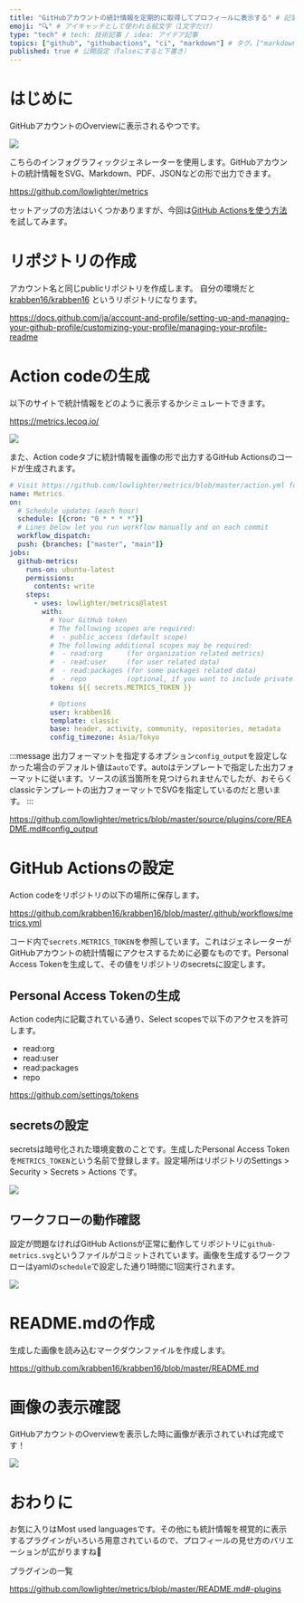 ```yaml
---
title: "GitHubアカウントの統計情報を定期的に取得してプロフィールに表示する" # 記事のタイトル
emoji: "🔍" # アイキャッチとして使われる絵文字（1文字だけ）
type: "tech" # tech: 技術記事 / idea: アイデア記事
topics: ["github", "githubactions", "ci", "markdown"] # タグ。["markdown", "rust", "aws"]のように指定する
published: true # 公開設定（falseにすると下書き）
---
```


# はじめに
GitHubアカウントのOverviewに表示されるやつです。

![](https://storage.googleapis.com/zenn-user-upload/cb71a47c76c2-20220609.png)

こちらのインフォグラフィックジェネレーターを使用します。GitHubアカウントの統計情報をSVG、Markdown、PDF、JSONなどの形で出力できます。

https://github.com/lowlighter/metrics

セットアップの方法はいくつかありますが、今回は[GitHub Actionsを使う方法](
https://github.com/lowlighter/metrics/blob/master/.github/readme/partials/documentation/setup/action.md)を試してみます。

# リポジトリの作成
アカウント名と同じpublicリポジトリを作成します。
自分の環境だと [krabben16/krabben16](https://github.com/krabben16/krabben16) というリポジトリになります。

https://docs.github.com/ja/account-and-profile/setting-up-and-managing-your-github-profile/customizing-your-profile/managing-your-profile-readme

# Action codeの生成
以下のサイトで統計情報をどのように表示するかシミュレートできます。

https://metrics.lecoq.io/

![](https://storage.googleapis.com/zenn-user-upload/3d2ffb3e3237-20220610.png)

また、Action codeタブに統計情報を画像の形で出力するGitHub Actionsのコードが生成されます。

```yml
# Visit https://github.com/lowlighter/metrics/blob/master/action.yml for full reference
name: Metrics
on:
  # Schedule updates (each hour)
  schedule: [{cron: "0 * * * *"}]
  # Lines below let you run workflow manually and on each commit
  workflow_dispatch:
  push: {branches: ["master", "main"]}
jobs:
  github-metrics:
    runs-on: ubuntu-latest
    permissions:
      contents: write
    steps:
      - uses: lowlighter/metrics@latest
        with:
          # Your GitHub token
          # The following scopes are required:
          #  - public_access (default scope)
          # The following additional scopes may be required:
          #  - read:org      (for organization related metrics)
          #  - read:user     (for user related data)
          #  - read:packages (for some packages related data)
          #  - repo          (optional, if you want to include private repositories)
          token: ${{ secrets.METRICS_TOKEN }}

          # Options
          user: krabben16
          template: classic
          base: header, activity, community, repositories, metadata
          config_timezone: Asia/Tokyo
```

:::message
出力フォーマットを指定するオプション`config_output`を設定しなかった場合のデフォルト値は`auto`です。autoはテンプレートで指定した出力フォーマットに従います。ソースの該当箇所を見つけられませんでしたが、おそらくclassicテンプレートの出力フォーマットでSVGを指定しているのだと思います。
:::

https://github.com/lowlighter/metrics/blob/master/source/plugins/core/README.md#config_output

# GitHub Actionsの設定
Action codeをリポジトリの以下の場所に保存します。

https://github.com/krabben16/krabben16/blob/master/.github/workflows/metrics.yml

コード内で`secrets.METRICS_TOKEN`を参照しています。これはジェネレーターがGitHubアカウントの統計情報にアクセスするために必要なものです。Personal Access Tokenを生成して、その値をリポジトリのsecretsに設定します。

## Personal Access Tokenの生成
Action code内に記載されている通り、Select scopesで以下のアクセスを許可します。

- read:org
- read:user
- read:packages
- repo

https://github.com/settings/tokens

## secretsの設定
secretsは暗号化された環境変数のことです。生成したPersonal Access Tokenを`METRICS_TOKEN`という名前で登録します。設定場所はリポジトリのSettings > Security > Secrets > Actions です。

![](https://storage.googleapis.com/zenn-user-upload/f8c7dc7a4868-20220609.png)

## ワークフローの動作確認
設定が問題なければGitHub Actionsが正常に動作してリポジトリに`github-metrics.svg`というファイルがコミットされています。画像を生成するワークフローはyamlの`schedule`で設定した通り1時間に1回実行されます。

![](https://storage.googleapis.com/zenn-user-upload/e851a111f463-20220609.png)

# README.mdの作成
生成した画像を読み込むマークダウンファイルを作成します。

https://github.com/krabben16/krabben16/blob/master/README.md

# 画像の表示確認
GitHubアカウントのOverviewを表示した時に画像が表示されていれば完成です！

![](https://storage.googleapis.com/zenn-user-upload/1828694702b9-20220609.png)

# おわりに
お気に入りはMost used languagesです。その他にも統計情報を視覚的に表示するプラグインがいろいろ用意されているので、プロフィールの見せ方のバリエーションが広がりますね🧐

プラグインの一覧

https://github.com/lowlighter/metrics/blob/master/README.md#-plugins
